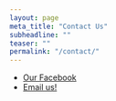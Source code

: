 ```yaml
---
layout: page
meta_title: "Contact Us"
subheadline: ""
teaser: ""
permalink: "/contact/"
---
```


- [Our Facebook][1]
- [Email us!][2]

 [1]: https://www.facebook.com/Clarksdale-Area-Habitat-for-Humanity-149997205074095/
 [2]: mailto:info@clarksdalehabitat.org

